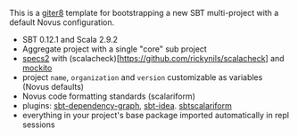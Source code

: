 This is a [giter8](https://github.com/n8han/giter8) template for bootstrapping
a new SBT multi-project with a default Novus configuration.

* SBT 0.12.1 and Scala 2.9.2
* Aggregate project with a single "core" sub project
* [specs2](http://etorreborre.github.com/specs2/) with (scalacheck)[https://github.com/rickynils/scalacheck] and [mockito](https://github.com/rickynils/scalacheck)
* project `name`, `organization` and `version` customizable as variables (Novus defaults)[](https://github.com/jrudolph/sbt-dependency-graph)
* Novus code formatting standards (scalariform)
* plugins: [sbt-dependency-graph](https://github.com/jrudolph/sbt-dependency-graph), [sbt-idea](https://github.com/mpeltonen/sbt-idea). [sbtscalariform](https://github.com/typesafehub/sbtscalariform)
* everything in your project's base package imported automatically in repl sessions
